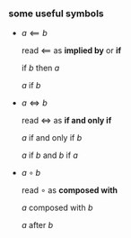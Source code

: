 
### some useful symbols

* $a \impliedby b$
  
  read $\impliedby$ as **implied by** or **if**
  
  if $b$ then $a$
  
  $a$ if $b$

* $a \iff b$
  
    read $\iff$ as **if and only if**
    
    $a$ if and only if $b$
    
    $a$ if $b$ and $b$ if $a$

* $a \circ b$
  
    read $\circ$ as **composed with**
    
    $a$ composed with $b$
    
    $a$ after $b$
